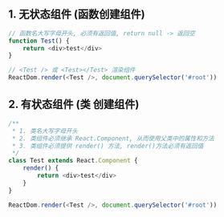 ## 1. 无状态组件 (函数创建组件)

```javascript
// 函数名大写字母开头, 必须有返回值, return null -> 返回空
function Test() {
    return <div>test</div>
}

// <Test /> 或 <Test></Test> 渲染组件
ReactDom.render(<Test />, document.querySelector('#root'))
```

## 2. 有状态组件 (类 创建组件)

```javascript
/**
 * 1. 类名大写字母开头
 * 2. 类组件必须继承 React.Component, 从而使用父类中的属性和方法
 * 3. 类组件必须提供 render() 方法, render()方法必须有返回值
 */
class Test extends React.Component {
    render() {
        return <div>test</div>
    }
}

ReactDom.render(<Test />, document.querySelector('#root'))
```
